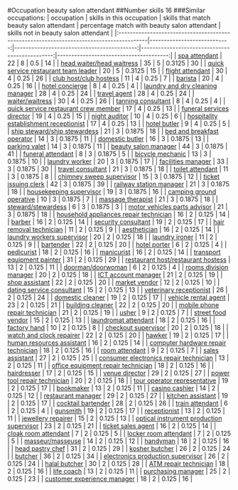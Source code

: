 #Occupation beauty salon attendant
##Number skills 16
###Similar occupations:
| occupation                                                                              |   skills in this occupation |   skills that match beauty salon attendant |   percentage match with beauty salon attendant |   skills not in beauty salon attendant |
|:----------------------------------------------------------------------------------------|----------------------------:|-------------------------------------------:|-----------------------------------------------:|---------------------------------------:|
| [spa attendant](spa_attendant.md)                                                       |                          22 |                                          8 |                                         0.5    |                                     14 |
| [head waiter/head waitress](head_waiter-head_waitress.md)                               |                          35 |                                          5 |                                         0.3125 |                                     30 |
| [quick service restaurant team leader](quick_service_restaurant_team_leader.md)         |                          20 |                                          5 |                                         0.3125 |                                     15 |
| [flight attendant](flight_attendant.md)                                                 |                          30 |                                          4 |                                         0.25   |                                     26 |
| [club host/club hostess](club_host-club_hostess.md)                                     |                          11 |                                          4 |                                         0.25   |                                      7 |
| [barista](barista.md)                                                                   |                          20 |                                          4 |                                         0.25   |                                     16 |
| [hotel concierge](hotel_concierge.md)                                                   |                           8 |                                          4 |                                         0.25   |                                      4 |
| [laundry and dry cleaning manager](laundry_and_dry_cleaning_manager.md)                 |                          28 |                                          4 |                                         0.25   |                                     24 |
| [travel agent](travel_agent.md)                                                         |                          28 |                                          4 |                                         0.25   |                                     24 |
| [waiter/waitress](waiter-waitress.md)                                                   |                          30 |                                          4 |                                         0.25   |                                     26 |
| [tanning consultant](tanning_consultant.md)                                             |                           8 |                                          4 |                                         0.25   |                                      4 |
| [quick service restaurant crew member](quick_service_restaurant_crew_member.md)         |                          17 |                                          4 |                                         0.25   |                                     13 |
| [funeral services director](funeral_services_director.md)                               |                          19 |                                          4 |                                         0.25   |                                     15 |
| [night auditor](night_auditor.md)                                                       |                          10 |                                          4 |                                         0.25   |                                      6 |
| [hospitality establishment receptionist](hospitality_establishment_receptionist.md)     |                          17 |                                          4 |                                         0.25   |                                     13 |
| [hotel butler](hotel_butler.md)                                                         |                           9 |                                          4 |                                         0.25   |                                      5 |
| [ship steward/ship stewardess](ship_steward-ship_stewardess.md)                         |                          21 |                                          3 |                                         0.1875 |                                     18 |
| [bed and breakfast operator](bed_and_breakfast_operator.md)                             |                          14 |                                          3 |                                         0.1875 |                                     11 |
| [domestic butler](domestic_butler.md)                                                   |                          16 |                                          3 |                                         0.1875 |                                     13 |
| [parking valet](parking_valet.md)                                                       |                          14 |                                          3 |                                         0.1875 |                                     11 |
| [beauty salon manager](beauty_salon_manager.md)                                         |                          44 |                                          3 |                                         0.1875 |                                     41 |
| [funeral attendant](funeral_attendant.md)                                               |                           8 |                                          3 |                                         0.1875 |                                      5 |
| [bicycle mechanic](bicycle_mechanic.md)                                                 |                          13 |                                          3 |                                         0.1875 |                                     10 |
| [laundry worker](laundry_worker.md)                                                     |                          20 |                                          3 |                                         0.1875 |                                     17 |
| [facilities manager](facilities_manager.md)                                             |                          33 |                                          3 |                                         0.1875 |                                     30 |
| [travel consultant](travel_consultant.md)                                               |                          21 |                                          3 |                                         0.1875 |                                     18 |
| [toilet attendant](toilet_attendant.md)                                                 |                          11 |                                          3 |                                         0.1875 |                                      8 |
| [chimney sweep supervisor](chimney_sweep_supervisor.md)                                 |                          15 |                                          3 |                                         0.1875 |                                     12 |
| [ticket issuing clerk](ticket_issuing_clerk.md)                                         |                          42 |                                          3 |                                         0.1875 |                                     39 |
| [railway station manager](railway_station_manager.md)                                   |                          21 |                                          3 |                                         0.1875 |                                     18 |
| [housekeeping supervisor](housekeeping_supervisor.md)                                   |                          19 |                                          3 |                                         0.1875 |                                     16 |
| [camping ground operative](camping_ground_operative.md)                                 |                          10 |                                          3 |                                         0.1875 |                                      7 |
| [massage therapist](massage_therapist.md)                                               |                          21 |                                          3 |                                         0.1875 |                                     18 |
| [steward/stewardess](steward-stewardess.md)                                             |                           6 |                                          3 |                                         0.1875 |                                      3 |
| [motor vehicles parts advisor](motor_vehicles_parts_advisor.md)                         |                          21 |                                          3 |                                         0.1875 |                                     18 |
| [household appliances repair technician](household_appliances_repair_technician.md)     |                          16 |                                          2 |                                         0.125  |                                     14 |
| [barber](barber.md)                                                                     |                          16 |                                          2 |                                         0.125  |                                     14 |
| [security consultant](security_consultant.md)                                           |                          19 |                                          2 |                                         0.125  |                                     17 |
| [hair removal technician](hair_removal_technician.md)                                   |                          11 |                                          2 |                                         0.125  |                                      9 |
| [aesthetician](aesthetician.md)                                                         |                          16 |                                          2 |                                         0.125  |                                     14 |
| [laundry workers supervisor](laundry_workers_supervisor.md)                             |                          20 |                                          2 |                                         0.125  |                                     18 |
| [laundry ironer](laundry_ironer.md)                                                     |                          11 |                                          2 |                                         0.125  |                                      9 |
| [bartender](bartender.md)                                                               |                          22 |                                          2 |                                         0.125  |                                     20 |
| [hotel porter](hotel_porter.md)                                                         |                           6 |                                          2 |                                         0.125  |                                      4 |
| [pedicurist](pedicurist.md)                                                             |                          18 |                                          2 |                                         0.125  |                                     16 |
| [manicurist](manicurist.md)                                                             |                          16 |                                          2 |                                         0.125  |                                     14 |
| [transport equipment painter](transport_equipment_painter.md)                           |                          31 |                                          2 |                                         0.125  |                                     29 |
| [restaurant host/restaurant hostess](restaurant_host-restaurant_hostess.md)             |                          13 |                                          2 |                                         0.125  |                                     11 |
| [doorman/doorwoman](doorman-doorwoman.md)                                               |                           6 |                                          2 |                                         0.125  |                                      4 |
| [rooms division manager](rooms_division_manager.md)                                     |                          20 |                                          2 |                                         0.125  |                                     18 |
| [ICT account manager](ICT_account_manager.md)                                           |                          21 |                                          2 |                                         0.125  |                                     19 |
| [shop assistant](shop_assistant.md)                                                     |                          22 |                                          2 |                                         0.125  |                                     20 |
| [market vendor](market_vendor.md)                                                       |                          12 |                                          2 |                                         0.125  |                                     10 |
| [dating service consultant](dating_service_consultant.md)                               |                          15 |                                          2 |                                         0.125  |                                     13 |
| [veterinary receptionist](veterinary_receptionist.md)                                   |                          26 |                                          2 |                                         0.125  |                                     24 |
| [domestic cleaner](domestic_cleaner.md)                                                 |                          19 |                                          2 |                                         0.125  |                                     17 |
| [vehicle rental agent](vehicle_rental_agent.md)                                         |                          23 |                                          2 |                                         0.125  |                                     21 |
| [building cleaner](building_cleaner.md)                                                 |                          22 |                                          2 |                                         0.125  |                                     20 |
| [mobile phone repair technician](mobile_phone_repair_technician.md)                     |                          21 |                                          2 |                                         0.125  |                                     19 |
| [usher](usher.md)                                                                       |                           9 |                                          2 |                                         0.125  |                                      7 |
| [street food vendor](street_food_vendor.md)                                             |                          15 |                                          2 |                                         0.125  |                                     13 |
| [laundromat attendant](laundromat_attendant.md)                                         |                          18 |                                          2 |                                         0.125  |                                     16 |
| [factory hand](factory_hand.md)                                                         |                          10 |                                          2 |                                         0.125  |                                      8 |
| [checkout supervisor](checkout_supervisor.md)                                           |                          20 |                                          2 |                                         0.125  |                                     18 |
| [watch and clock repairer](watch_and_clock_repairer.md)                                 |                          22 |                                          2 |                                         0.125  |                                     20 |
| [hawker](hawker.md)                                                                     |                          19 |                                          2 |                                         0.125  |                                     17 |
| [human resources assistant](human_resources_assistant.md)                               |                          16 |                                          2 |                                         0.125  |                                     14 |
| [computer hardware repair technician](computer_hardware_repair_technician.md)           |                          18 |                                          2 |                                         0.125  |                                     16 |
| [room attendant](room_attendant.md)                                                     |                           9 |                                          2 |                                         0.125  |                                      7 |
| [sales assistant](sales_assistant.md)                                                   |                          27 |                                          2 |                                         0.125  |                                     25 |
| [consumer electronics repair technician](consumer_electronics_repair_technician.md)     |                          13 |                                          2 |                                         0.125  |                                     11 |
| [office equipment repair technician](office_equipment_repair_technician.md)             |                          18 |                                          2 |                                         0.125  |                                     16 |
| [hairdresser](hairdresser.md)                                                           |                          17 |                                          2 |                                         0.125  |                                     15 |
| [venue director](venue_director.md)                                                     |                          29 |                                          2 |                                         0.125  |                                     27 |
| [power tool repair technician](power_tool_repair_technician.md)                         |                          20 |                                          2 |                                         0.125  |                                     18 |
| [tour operator representative](tour_operator_representative.md)                         |                          19 |                                          2 |                                         0.125  |                                     17 |
| [bookmaker](bookmaker.md)                                                               |                          13 |                                          2 |                                         0.125  |                                     11 |
| [casino cashier](casino_cashier.md)                                                     |                          14 |                                          2 |                                         0.125  |                                     12 |
| [restaurant manager](restaurant_manager.md)                                             |                          29 |                                          2 |                                         0.125  |                                     27 |
| [kitchen assistant](kitchen_assistant.md)                                               |                          19 |                                          2 |                                         0.125  |                                     17 |
| [cocktail bartender](cocktail_bartender.md)                                             |                          28 |                                          2 |                                         0.125  |                                     26 |
| [train attendant](train_attendant.md)                                                   |                           6 |                                          2 |                                         0.125  |                                      4 |
| [gunsmith](gunsmith.md)                                                                 |                          19 |                                          2 |                                         0.125  |                                     17 |
| [receptionist](receptionist.md)                                                         |                          13 |                                          2 |                                         0.125  |                                     11 |
| [jewellery repairer](jewellery_repairer.md)                                             |                          15 |                                          2 |                                         0.125  |                                     13 |
| [optical instrument production supervisor](optical_instrument_production_supervisor.md) |                          23 |                                          2 |                                         0.125  |                                     21 |
| [ticket sales agent](ticket_sales_agent.md)                                             |                          16 |                                          2 |                                         0.125  |                                     14 |
| [cloak room attendant](cloak_room_attendant.md)                                         |                           7 |                                          2 |                                         0.125  |                                      5 |
| [locker room attendant](locker_room_attendant.md)                                       |                           7 |                                          2 |                                         0.125  |                                      5 |
| [masseur/masseuse](masseur-masseuse.md)                                                 |                          14 |                                          2 |                                         0.125  |                                     12 |
| [handyman](handyman.md)                                                                 |                          18 |                                          2 |                                         0.125  |                                     16 |
| [head pastry chef](head_pastry_chef.md)                                                 |                          31 |                                          2 |                                         0.125  |                                     29 |
| [kosher butcher](kosher_butcher.md)                                                     |                          26 |                                          2 |                                         0.125  |                                     24 |
| [butcher](butcher.md)                                                                   |                          36 |                                          2 |                                         0.125  |                                     34 |
| [electronics production supervisor](electronics_production_supervisor.md)               |                          26 |                                          2 |                                         0.125  |                                     24 |
| [halal butcher](halal_butcher.md)                                                       |                          30 |                                          2 |                                         0.125  |                                     28 |
| [ATM repair technician](ATM_repair_technician.md)                                       |                          18 |                                          2 |                                         0.125  |                                     16 |
| [life coach](life_coach.md)                                                             |                          13 |                                          2 |                                         0.125  |                                     11 |
| [purchasing manager](purchasing_manager.md)                                             |                          25 |                                          2 |                                         0.125  |                                     23 |
| [customer experience manager](customer_experience_manager.md)                           |                          18 |                                          2 |                                         0.125  |                                     16 |
